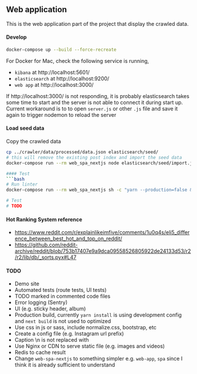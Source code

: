 ## Web application
This is the web application part of the project that display the crawled data.

#### Develop
```bash
docker-compose up --build --force-recreate
```
For Docker for Mac, check the following service is running,
* `kibana` at http://localhost:5601/
* `elasticsearch` at http://localhost:9200/
* `web app` at http://localhost:3000/

If http://localhost:3000/ is not responding, it is probably elasticsearch takes some time to start and the server is not able to connect it during start up. Current workaround is to to open `server.js` or other `.js` file and save it again to trigger nodemon to reload the server

#### Load seed data
Copy the crawled data
```bash
cp ../crawler/data/processed/data.json elasticsearch/seed/
# this will remove the existing post index and import the seed data
docker-compose run --rm web_spa_nextjs node elasticsearch/seed/import.js

#### Test
```bash
# Run linter
docker-compose run --rm web_spa_nextjs sh -c "yarn --production=false && npm run lint"

# Test
# TODO
```

#### Hot Ranking System reference
* https://www.reddit.com/r/explainlikeimfive/comments/1u0q4s/eli5_difference_between_best_hot_and_top_on_reddit/
* https://github.com/reddit-archive/reddit/blob/753b17407e9a9dca09558526805922de24133d53/r2/r2/lib/db/_sorts.pyx#L47


#### TODO
* Demo site
* Automated tests (route tests, UI tests)
* TODO marked in commented code files
* Error logging (Sentry)
* UI (e.g. sticky header, album)
* Production build, currently `yarn install` is using development config and `next build` is not used to optimized
* Use css in js or sass, include normalize.css, bootstrap, etc
* Create a config file (e.g. Instagram url prefix)
* Caption \n is not replaced with <br>
* Use Nginx or CDN to serve static file (e.g. images and videos)
* Redis to cache result
* Change `web-spa-nextjs` to something simpler e.g. `web-app`, `spa` since I think it is already sufficient to understand
